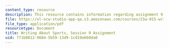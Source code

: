 ```yaml
---
content_type: resource
description: This resource contains information regarding assignment 9.
file: https://ol-ocw-studio-app-qa.s3.amazonaws.com/courses/21w-015-writing-and-rhetoric-writing-about-sports-fall-2013/771b081296845b5913d91cd19e660da0_MIT21W_015F13_Assignment9.pdf
file_type: application/pdf
resourcetype: Document
title: Writing About Sports, Session 9 Assignment
uid: 771b0812-9684-5b59-13d9-1cd19e660da0
---
```

